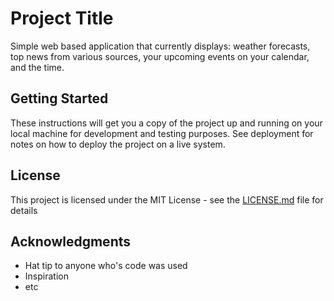 # Project Title

Simple web based application that currently displays: weather forecasts, top news from various sources, your upcoming events on your calendar, and the time.

## Getting Started

These instructions will get you a copy of the project up and running on your local machine for development and testing purposes. See deployment for notes on how to deploy the project on a live system.

## License

This project is licensed under the MIT License - see the [LICENSE.md](LICENSE.md) file for details

## Acknowledgments

* Hat tip to anyone who's code was used
* Inspiration
* etc

